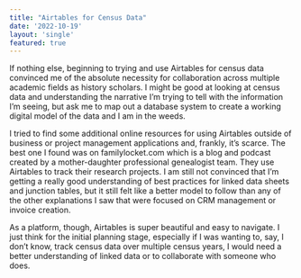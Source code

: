 ```yaml
---
title: "Airtables for Census Data"
date: '2022-10-19'
layout: 'single'
featured: true
---
```


If nothing else, beginning to trying and use Airtables for census data convinced me of the absolute necessity for collaboration across multiple academic fields as history scholars. I might be good at looking at census data and understanding the narrative I’m trying to tell with the information I’m seeing, but ask me to map out a database system to create a working digital model of the data and I am in the weeds.

I tried to find some additional online resources for using Airtables outside of business or project management applications and, frankly, it’s scarce. The best one I found was on familylocket.com which is a blog and podcast created by a mother-daughter professional genealogist team. They use Airtables to track their research projects. I am still not convinced that I’m getting a really good understanding of best practices for linked data sheets and junction tables, but it still felt like a better model to follow than any of the other explanations I saw that were focused on CRM management or invoice creation.

As a platform, though, Airtables is super beautiful and easy to navigate. I just think for the initial planning stage, especially if I was wanting to, say, I don’t know, track census data over multiple census years, I would need a better understanding of linked data or to collaborate with someone who does.


